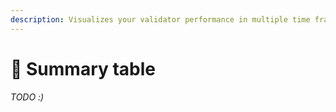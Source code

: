 ```yaml
---
description: Visualizes your validator performance in multiple time frames
---
```


# 🦸 Summary table

_TODO :)_
